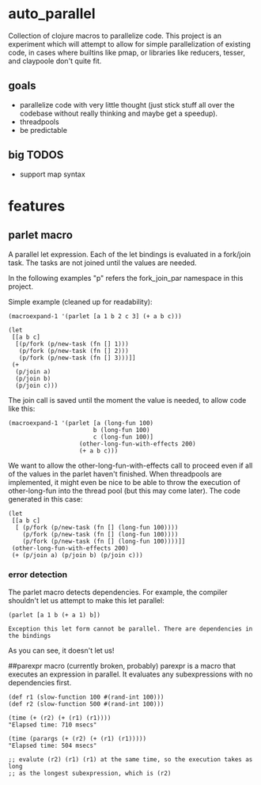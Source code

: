 # auto_parallel
Collection of clojure macros to parallelize code. This project is an experiment
which will attempt to allow for simple parallelization of existing code, in
cases where builtins like pmap, or libraries like reducers, tesser, and
claypoole don't quite fit.

## goals
* parallelize code with very little thought (just stick stuff all over the
  codebase without really thinking and maybe get a speedup).
* threadpools
* be predictable

## big TODOS
* support map syntax

# features
## parlet macro
A parallel let expression. Each of the let bindings is evaluated in a fork/join
task. The tasks are not joined until the values are needed.

In the following examples "p" refers the fork_join_par namespace in this
project.

Simple example (cleaned up for readability):

    (macroexpand-1 '(parlet [a 1 b 2 c 3] (+ a b c)))

    (let
     [[a b c]
      [(p/fork (p/new-task (fn [] 1)))
       (p/fork (p/new-task (fn [] 2)))
       (p/fork (p/new-task (fn [] 3)))]]
     (+
      (p/join a)
      (p/join b)
      (p/join c)))

The join call is saved until the moment the value is needed, to allow code like
this:

    (macroexpand-1 '(parlet [a (long-fun 100)
                            b (long-fun 100)
                            c (long-fun 100)]
                        (other-long-fun-with-effects 200)
                        (+ a b c)))

We want to allow the other-long-fun-with-effects call to proceed even if all of
the values in the parlet haven't finished. When threadpools are implemented, it
might even be nice to be able to throw the execution of other-long-fun into the
thread pool (but this may come later). The code generated in this case:

    (let
     [[a b c]
      [ (p/fork (p/new-task (fn [] (long-fun 100))))
        (p/fork (p/new-task (fn [] (long-fun 100))))
        (p/fork (p/new-task (fn [] (long-fun 100))))]]
     (other-long-fun-with-effects 200)
     (+ (p/join a) (p/join b) (p/join c)))


### error detection
The parlet macro detects dependencies. For example, the compiler shouldn't let
us attempt to make this let parallel:

    (parlet [a 1 b (+ a 1) b])

    Exception this let form cannot be parallel. There are dependencies in the bindings

As you can see, it doesn't let us!

##parexpr macro
(currently broken, probably)
parexpr is a macro that executes an expression in parallel. It evaluates any
subexpressions with no dependencies first.

    (def r1 (slow-function 100 #(rand-int 100)))
    (def r2 (slow-function 500 #(rand-int 100)))

    (time (+ (r2) (+ (r1) (r1))))
    "Elapsed time: 710 msecs"

    (time (parargs (+ (r2) (+ (r1) (r1)))))
    "Elapsed time: 504 msecs"

    ;; evalute (r2) (r1) (r1) at the same time, so the execution takes as long
    ;; as the longest subexpression, which is (r2)

